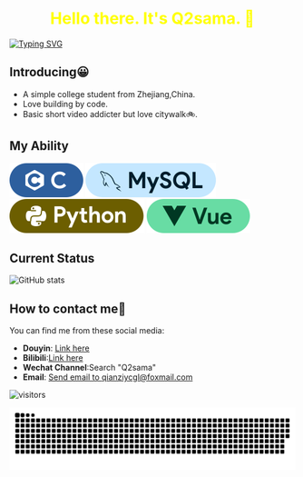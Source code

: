 <center><h1><b style="color:yellow;">Hello there. It's Q2sama. 👋</b></h1></center>

[![Typing SVG](https://readme-typing-svg.demolab.com?font=Fira+Code&weight=500&pause=500&color=E7F729&width=435&lines=Keep+Studing;Keep+Moving)](https://git.io/typing-svg)

## Introducing😀
- A simple college student from Zhejiang,China.
- Love building by code.
- Basic short video addicter but love citywalk🚲.
## My Ability

![C lang](svgs/c1.svg) ![Mysql](svgs/mysql3.svg) ![python](svgs/python1.svg) ![vue](svgs/vue2.svg)

## Current Status
![GitHub stats](https://github-readme-stats.vercel.app/api?username=QianziTech&show_icons=true&theme=catppuccin_latte&hide=commits)

## How to contact me🤝
You can find me from these social media:
- **Douyin**: [Link here](https://v.douyin.com/iDRqvM8A/)
- **Bilibili**:[Link here](https://space.bilibili.com/317076080)
- **Wechat Channel**:Search "Q2sama"
- **Email**: [Send email to qianziycgl@foxmail.com](mailto:qianziycgl@foxmail.com)

![visitors](https://visitor-badge.glitch.me/badge?page_id=QianziTech.QianziTech&left_color=green&right_color=red)
<!--Snake animation-->
<picture>
  <source media="(prefers-color-scheme: dark)" srcset="https://raw.githubusercontent.com/QianziTech/QianziTech/output/github-contribution-grid-snake-dark.svg">
  <source media="(prefers-color-scheme: light)" srcset="https://raw.githubusercontent.com/QianziTech/QianziTech/output/github-contribution-grid-snake.svg">
  <img alt="github contribution grid snake animation" src="https://raw.githubusercontent.com/QianziTech/QianziTech/output/github-contribution-grid-snake.svg">
</picture>


<!--
**QianziTech/QianziTech** is a ✨ _special_ ✨ repository because its `README.md` (this file) appears on your GitHub profile.

Here are some ideas to get you started:


-->
